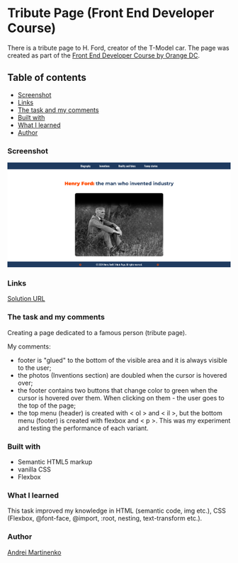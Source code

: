 # Tribute Page (Front End Developer Course)

There is a tribute page to H. Ford, creator of the T-Model car. The page was created as part of the [Front End Developer Course by Orange DC](https://digitalcenter.orange.md/).

## Table of contents
- [Screenshot](#screenshot)
- [Links](#links)
- [The task and my comments](#the-task-and-my-comments)
- [Built with](#built-with)
- [What I learned](#what-i-learned)
- [Author](#author)

### Screenshot

![](./images/Screenshot.png)

### Links

[Solution URL](https://axinitm.github.io/ODC-Tribute-page/)

### The task and my comments

Creating a page dedicated to a famous person (tribute page).

My comments:
- footer is "glued" to the bottom of the visible area and it is always visible to the user;
- the photos (Inventions section) are doubled when the cursor is hovered over;
- the footer contains two buttons that change color to green when the cursor is hovered over them. When clicking on them - the user goes to the top of the page;
- the top menu (header) is created with < ol > and < il >, but the bottom menu (footer) is created with flexbox and < p >. This was my experiment and testing the performance of each variant.

### Built with

- Semantic HTML5 markup
- vanilla CSS
- Flexbox

### What I learned

This task improved my knowledge in HTML (semantic code, img etc.), CSS (Flexbox, @font-face, @import, :root, nesting, text-transform etc.).

### Author

[Andrei Martinenko](https://github.com/AxinitM)
